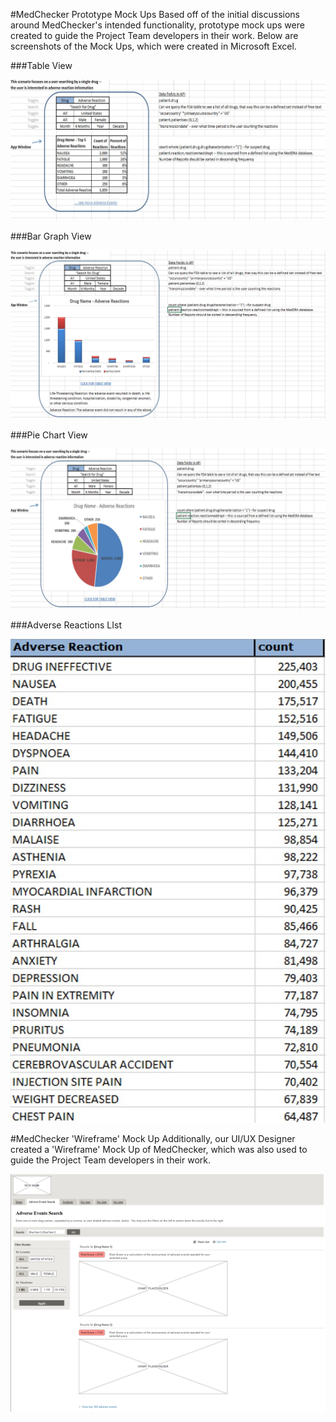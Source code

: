 #MedChecker Prototype Mock Ups
Based off of the initial discussions around MedChecker's intended functionality, prototype mock ups were created to guide the Project Team developers in their work. Below are screenshots of the Mock Ups, which were created in Microsoft Excel.

###Table View

![MedChecker Table View](https://github.com/IBCDBS/medchecker/blob/master/agile_project_docs/project_level/assets/mockup_table.jpg)

###Bar Graph View

![MedChecker Bar Graph View](https://github.com/IBCDBS/medchecker/blob/master/agile_project_docs/project_level/assets/mockup_bargraph.jpg)

###Pie Chart View

![MedChecker Pie Chart View](https://github.com/IBCDBS/medchecker/blob/master/agile_project_docs/project_level/assets/mockup_piechart.jpg)

###Adverse Reactions LIst

![MedChecker Bar Graph View](https://github.com/IBCDBS/medchecker/blob/master/agile_project_docs/project_level/assets/mockup_reactionslist.jpg)

#MedChecker 'Wireframe' Mock Up
Additionally, our UI/UX Designer created a 'Wireframe' Mock Up of MedChecker, which was also used to guide the Project Team developers in their work.

![MedChecker Wireframe Mock Up](https://github.com/IBCDBS/medchecker/blob/master/agile_project_docs/project_level/assets/wireframe_mockup.png)